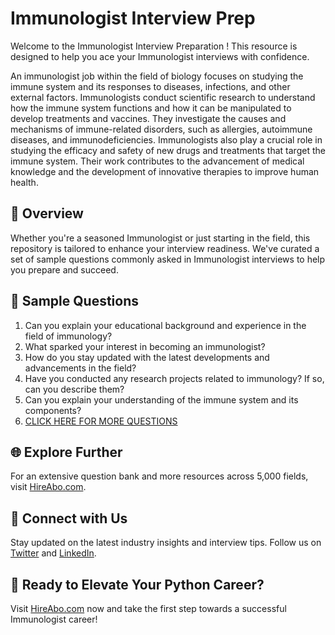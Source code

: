 # Immunologist Interview Prep

Welcome to the Immunologist Interview Preparation ! This resource is designed to help you ace your Immunologist interviews with confidence.

An immunologist job within the field of biology focuses on studying the immune system and its responses to diseases, infections, and other external factors. Immunologists conduct scientific research to understand how the immune system functions and how it can be manipulated to develop treatments and vaccines. They investigate the causes and mechanisms of immune-related disorders, such as allergies, autoimmune diseases, and immunodeficiencies. Immunologists also play a crucial role in studying the efficacy and safety of new drugs and treatments that target the immune system. Their work contributes to the advancement of medical knowledge and the development of innovative therapies to improve human health.

## 🚀 Overview

Whether you're a seasoned Immunologist or just starting in the field, this repository is tailored to enhance your interview readiness. We've curated a set of sample questions commonly asked in Immunologist interviews to help you prepare and succeed.

## 📝 Sample Questions

1. Can you explain your educational background and experience in the field of immunology?
2. What sparked your interest in becoming an immunologist?
3. How do you stay updated with the latest developments and advancements in the field?
4. Have you conducted any research projects related to immunology? If so, can you describe them?
5. Can you explain your understanding of the immune system and its components?
6. [CLICK HERE FOR MORE QUESTIONS](https://hireabo.com/job/5_1_13/Immunologist)

## 🌐 Explore Further

For an extensive question bank and more resources across 5,000 fields, visit [HireAbo.com](https://www.hireabo.com).

## 📱 Connect with Us

Stay updated on the latest industry insights and interview tips. Follow us on [Twitter](https://twitter.com/hireabo) and [LinkedIn](https://www.linkedin.com/in/hire-abo-3609972a8/).

## 🚀 Ready to Elevate Your Python Career?

Visit [HireAbo.com](https://www.hireabo.com) now and take the first step towards a successful Immunologist career!
